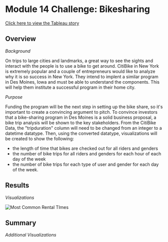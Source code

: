 # Module 14 Challenge: Bikesharing

[Click here to view the Tableau story](https://public.tableau.com/shared/KBGTXPFMP?:display_count=n&:origin=viz_share_link)


## Overview

*Background*

On trips to large cities and landmarks, a great way to see the sights and interact with the people is to use a bike to get around. CitiBike in New York is extremely popular and a couple of entrepreneurs would like to analyze why it is so success in New York. They intend to implent a similar program in Des Moines, Iowa and must be able to understand the components. This will help them institute a successful program in their home city. 

*Purpose*

Funding the program will be the next step in setting up the bike share, so it's important to create a convincing argument to pitch. To convince investors that a bike-sharing program in Des Moines is a solid business proposal, a bike trip analysis will be shown to  the key stakeholders. From the CitiBike Data, the "tripduration" column will need to be changed from an integer to a datetime datatype. Then, using the converted datatype, visualizations will be created to show the following: 

- the length of time that bikes are checked out for all riders and genders
- the number of bike trips for all riders and genders for each hour of each day of the week
- the number of bike trips for each type of user and gender for each day of the week.

## Results

*Visualizations*

![Most Common Rental TImes](https://user-images.githubusercontent.com/102566199/180356916-04985bcb-a15f-4d47-8888-0fe20ec40846.png)



## Summary

*Additional Visualizations*
